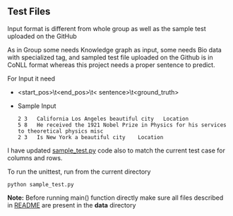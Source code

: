 ## Test Files

Input format is different from whole group as well as the sample test uploaded on the GitHub

As in Group some needs Knowledge graph as input, some needs Bio data with specialized tag, and sampled test file uploaded on the Github is in CoNLL format whereas this project needs a proper sentence to predict.

For Input it need

- <start_pos>\t<end_pos>\t< sentence>\t<ground_truth>

- Sample Input

  ```
  2	3	California Los Angeles beautiful city	Location
  5	8	He received the 1921 Nobel Prize in Physics for his services to theoretical physics	misc
  2	3	Is New York a beautiful city	Location
  ```



I have updated [sample_test.py](./sample_test.py) code also to match the current test case for columns and rows.

To run the unittest, run from the current directory

<code>python sample_test.py</code>

**Note:** Before running main() function directly make sure all files described in [README](../README.md#Input%20format%20for%20training) are present in the **data** directory